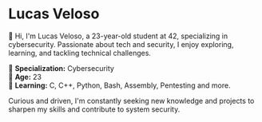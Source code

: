# Lucas Veloso

👋 Hi, I'm Lucas Veloso, a 23-year-old student at 42, specializing in cybersecurity. Passionate about tech and security, I enjoy exploring, learning, and tackling technical challenges.

🎯 **Specialization:** Cybersecurity  
📍 **Age:** 23  
🚀 **Learning:** C, C++, Python, Bash, Assembly, Pentesting and more.

Curious and driven, I'm constantly seeking new knowledge and projects to sharpen my skills and contribute to system security.


<!--
**Lucas-Ve/Lucas-Ve** is a ✨ _special_ ✨ repository because its `README.md` (this file) appears on your GitHub profile.

Here are some ideas to get you started:

- 🔭 I’m currently working on ...
- 🌱 I’m currently learning ...
- 👯 I’m looking to collaborate on ...
- 🤔 I’m looking for help with ...
- 💬 Ask me about ...
- 📫 How to reach me: ...
- 😄 Pronouns: ...
- ⚡ Fun fact: ...
-->
